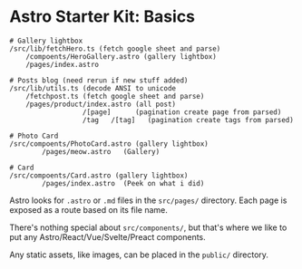 # Astro Starter Kit: Basics


```text
# Gallery lightbox
/src/lib/fetchHero.ts (fetch google sheet and parse) 
    /compoents/HeroGallery.astro (gallery lightbox)
    /pages/index.astro 

# Posts blog (need rerun if new stuff added)
/src/lib/utils.ts (decode ANSI to unicode
	/fetchpost.ts (fetch google sheet and parse) 
    /pages/product/index.astro (all post)
		          /[page]      (pagination create page from parsed)
	        	  /tag   /[tag]   (pagination create tags from parsed)

# Photo Card
/src/compoents/PhotoCard.astro (gallery lightbox)
        /pages/meow.astro   (Gallery)

# Card
/src/compoents/Card.astro (gallery lightbox)
        /pages/index.astro  (Peek on what i did)
```

Astro looks for `.astro` or `.md` files in the `src/pages/` directory. Each page is exposed as a route based on its file name.

There's nothing special about `src/components/`, but that's where we like to put any Astro/React/Vue/Svelte/Preact components.

Any static assets, like images, can be placed in the `public/` directory.
